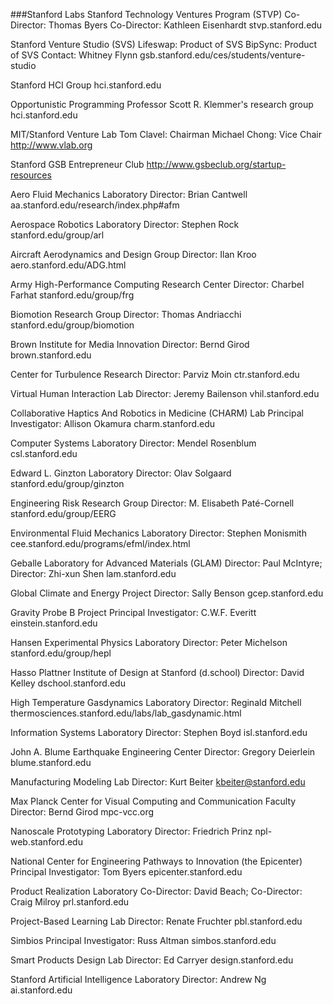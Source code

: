 
###Stanford Labs
Stanford Technology Ventures Program (STVP)
Co-Director: Thomas Byers
Co-Director: Kathleen Eisenhardt
stvp.stanford.edu

Stanford Venture Studio (SVS)
Lifeswap: Product of SVS
BipSync: Product of SVS
Contact: Whitney Flynn
gsb.stanford.edu/ces/students/venture-studio

Stanford HCI Group
hci.stanford.edu

Opportunistic Programming
Professor Scott R. Klemmer's research group 
hci.stanford.edu

MIT/Stanford Venture Lab
Tom Clavel: Chairman
Michael Chong: Vice Chair
http://www.vlab.org

Stanford GSB Entrepreneur Club
http://www.gsbeclub.org/startup-resources

Aero Fluid Mechanics Laboratory
Director: Brian Cantwell
aa.stanford.edu/research/index.php#afm

Aerospace Robotics Laboratory
Director: Stephen Rock
stanford.edu/group/arl

Aircraft Aerodynamics and Design Group
Director: Ilan Kroo
aero.stanford.edu/ADG.html

Army High-Performance Computing Research Center
Director: Charbel Farhat
stanford.edu/group/frg

Biomotion Research Group
Director: Thomas Andriacchi
stanford.edu/group/biomotion

Brown Institute for Media Innovation
Director: Bernd Girod
brown.stanford.edu

Center for Turbulence Research
Director: Parviz Moin
ctr.stanford.edu

Virtual Human Interaction Lab
Director: Jeremy Bailenson
vhil.stanford.edu

Collaborative Haptics And Robotics in Medicine (CHARM) Lab
Principal Investigator: Allison Okamura
charm.stanford.edu

Computer Systems Laboratory
Director: Mendel Rosenblum
csl.stanford.edu

Edward L. Ginzton Laboratory
Director: Olav Solgaard
stanford.edu/group/ginzton

Engineering Risk Research Group
Director: M. Elisabeth Paté-Cornell
stanford.edu/group/EERG

Environmental Fluid Mechanics Laboratory
Director: Stephen Monismith
cee.stanford.edu/programs/efml/index.html

Geballe Laboratory for Advanced Materials (GLAM)
Director: Paul McIntyre; Director: Zhi-xun Shen
lam.stanford.edu

Global Climate and Energy Project
Director: Sally Benson
gcep.stanford.edu

Gravity Probe B Project
Principal Investigator: C.W.F. Everitt
einstein.stanford.edu

Hansen Experimental Physics Laboratory
Director: Peter Michelson
stanford.edu/group/hepl

Hasso Plattner Institute of Design at Stanford (d.school)
Director: David Kelley
dschool.stanford.edu

High Temperature Gasdynamics Laboratory
Director: Reginald Mitchell
thermosciences.stanford.edu/labs/lab_gasdynamic.html

Information Systems Laboratory
Director: Stephen Boyd
isl.stanford.edu

John A. Blume Earthquake Engineering Center
Director: Gregory Deierlein
blume.stanford.edu

Manufacturing Modeling Lab
Director: Kurt Beiter
kbeiter@stanford.edu

Max Planck Center for Visual Computing and Communication
Faculty Director: Bernd Girod
mpc-vcc.org

Nanoscale Prototyping Laboratory
Director: Friedrich Prinz
npl-web.stanford.edu

National Center for Engineering Pathways to Innovation (the Epicenter)
Principal Investigator: Tom Byers
epicenter.stanford.edu

Product Realization Laboratory
Co-Director: David Beach; Co-Director: Craig Milroy
prl.stanford.edu

Project-Based Learning Lab
Director: Renate Fruchter
pbl.stanford.edu

Simbios
Principal Investigator: Russ Altman
simbos.stanford.edu

Smart Products Design Lab
Director: Ed Carryer
design.stanford.edu

Stanford Artificial Intelligence Laboratory
Director: Andrew Ng
ai.stanford.edu
